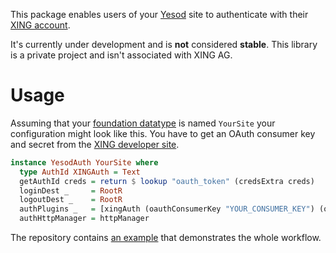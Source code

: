 This package enables users of your [Yesod](http://www.yesodweb.com) site to authenticate with their [XING
account](https://www.xing.com/).

It's currently under development and is **not** considered **stable**.
This library is a private project and isn't associated with XING AG.

# Usage

Assuming that your [foundation datatype](http://www.yesodweb.com/book/basics) is named `YourSite`
your configuration might look like this.
You have to get an OAuth consumer key and secret from the [XING developer site](https://dev.xing.com/).

```haskell
instance YesodAuth YourSite where
  type AuthId XINGAuth = Text
  getAuthId creds = return $ lookup "oauth_token" (credsExtra creds)
  loginDest _     = RootR
  logoutDest _    = RootR
  authPlugins _   = [xingAuth (oauthConsumerKey "YOUR_CONSUMER_KEY") (oauthConsumerSecret "YOUR_CONSUMER_SECRET")]
  authHttpManager = httpManager
```

The repository contains [an example](demos/yesod-auth.hs) that demonstrates the whole workflow.
